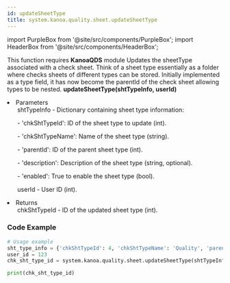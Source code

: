 ```yaml
---
id: updateSheetType
title: system.kanoa.quality.sheet.updateSheetType
---
```


import PurpleBox from '@site/src/components/PurpleBox';
import HeaderBox from '@site/src/components/HeaderBox';

<PurpleBox>This function requires <b>KanoaQDS</b> module</PurpleBox>
<HeaderBox header="Description">
Updates the sheetType associated with a check sheet. 
Think of a sheet type essentially as a folder where checks sheets of different types can be stored. Initially implemented as a type field,
it has now become the parentId of the check sheet allowing types to be nested.</HeaderBox>
<HeaderBox header="Syntax">
    <b>updateSheetType(shtTypeInfo, userId)</b>
    <li> Parameters <br />
        <ul>shtTypeInfo - Dictionary containing sheet type information:</ul>
        <ul>  - 'chkShtTypeId': ID of the sheet type to update (int).</ul>
        <ul>  - 'chkShtTypeName': Name of the sheet type (string).</ul>
        <ul>  - 'parentId': ID of the parent sheet type (int).</ul>
        <ul>  - 'description': Description of the sheet type (string, optional).</ul>
        <ul>  - 'enabled': True to enable the sheet type (bool).</ul>
        <ul>userId - User ID (int).</ul>
    </li>
    <li> Returns <br />
        <ul>chkShtTypeId - ID of the updated sheet type (int).</ul>
    </li>
</HeaderBox>

### Code Example
```python
# Usage example
sht_type_info = {'chkShtTypeId': 4, 'chkShtTypeName': 'Quality', 'parentId': 1, 'description': None, 'enabled': True}
user_id = 123
chk_sht_type_id = system.kanoa.quality.sheet.updateSheetType(shtTypeInfo=sht_type_info, userId=user_id)

print(chk_sht_type_id)

